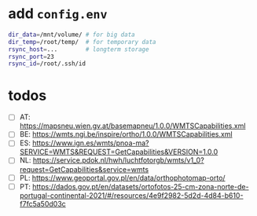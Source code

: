 
# add `config.env`

```bash
dir_data=/mnt/volume/ # for big data
dir_temp=/root/temp/  # for temporary data
rsync_host=...        # longterm storage
rsync_port=23
rsync_id=/root/.ssh/id
```

# todos

- [ ] AT: https://mapsneu.wien.gv.at/basemapneu/1.0.0/WMTSCapabilities.xml
- [ ] BE: https://wmts.ngi.be/inspire/ortho/1.0.0/WMTSCapabilities.xml
- [ ] ES: https://www.ign.es/wmts/pnoa-ma?SERVICE=WMTS&REQUEST=GetCapabilities&VERSION=1.0.0
- [ ] NL: https://service.pdok.nl/hwh/luchtfotorgb/wmts/v1_0?request=GetCapabilities&service=wmts
- [ ] PL: https://www.geoportal.gov.pl/en/data/orthophotomap-orto/
- [ ] PT: https://dados.gov.pt/en/datasets/ortofotos-25-cm-zona-norte-de-portugal-continental-2021/#/resources/4e9f2982-5d2d-4d84-b610-f7fc5a50d03c
